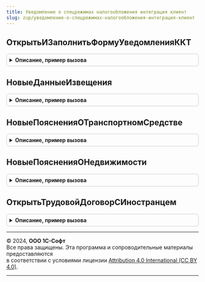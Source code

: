 ```yaml
---
title: Уведомление о спецрежимах налогообложения интеграция клиент
slug: zup/уведомление-о-спецрежимах-налогообложения-интеграция-клиент
---
```



## ОткрытьИЗаполнитьФормуУведомленияККТ
<details style="margin: 1em 0; padding: 0.5em; border: 1px solid #ccc; border-radius: 6px;">

<summary style="font-weight: bold; cursor: pointer;">Описание, пример вызова</summary>

```bsl

Процедура ОткрытьИЗаполнитьФормуУведомленияККТ(ДанныеЗаполнения, ИмяФормы = "Форма2018_1") Экспорт
```

Пример вызова
```bsl
УведомлениеОСпецрежимахНалогообложенияИнтеграцияКлиент.ОткрытьИЗаполнитьФормуУведомленияККТ(ДанныеЗаполнения, ИмяФормы);
```
</details>

## НовыеДанныеИзвещения
<details style="margin: 1em 0; padding: 0.5em; border: 1px solid #ccc; border-radius: 6px;">

<summary style="font-weight: bold; cursor: pointer;">Описание, пример вызова</summary>

```bsl

Функция НовыеДанныеИзвещения() Экспорт
```

Пример вызова
```bsl
Результат = УведомлениеОСпецрежимахНалогообложенияИнтеграцияКлиент.НовыеДанныеИзвещения() 
```
</details>

## НовыеПоясненияОТранспортномСредстве
<details style="margin: 1em 0; padding: 0.5em; border: 1px solid #ccc; border-radius: 6px;">

<summary style="font-weight: bold; cursor: pointer;">Описание, пример вызова</summary>

```bsl

Функция НовыеПоясненияОТранспортномСредстве() Экспорт
```

Пример вызова
```bsl
Результат = УведомлениеОСпецрежимахНалогообложенияИнтеграцияКлиент.НовыеПоясненияОТранспортномСредстве() 
```
</details>

## НовыеПоясненияОНедвижимости
<details style="margin: 1em 0; padding: 0.5em; border: 1px solid #ccc; border-radius: 6px;">

<summary style="font-weight: bold; cursor: pointer;">Описание, пример вызова</summary>

```bsl

Функция НовыеПоясненияОНедвижимости() Экспорт
```

Пример вызова
```bsl
Результат = УведомлениеОСпецрежимахНалогообложенияИнтеграцияКлиент.НовыеПоясненияОНедвижимости() 
```
</details>

## ОткрытьТрудовойДоговорСИностранцем
<details style="margin: 1em 0; padding: 0.5em; border: 1px solid #ccc; border-radius: 6px;">

<summary style="font-weight: bold; cursor: pointer;">Описание, пример вызова</summary>

```bsl

Процедура ОткрытьТрудовойДоговорСИностранцем(Организация, Экспорт
```

Пример вызова
```bsl
УведомлениеОСпецрежимахНалогообложенияИнтеграцияКлиент.ОткрытьТрудовойДоговорСИностранцем(Организация, );
```
</details>

---

© 2024, **ООО 1С-Софт**  
Все права защищены. Эта программа и сопроводительные материалы предоставляются  
в соответствии с условиями лицензии [Attribution 4.0 International (CC BY 4.0)](https://creativecommons.org/licenses/by/4.0/legalcode).

---
